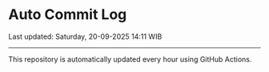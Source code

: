 # Auto Commit Log

Last updated: Saturday, 20-09-2025 14:11 WIB

---

This repository is automatically updated every hour using GitHub Actions.
